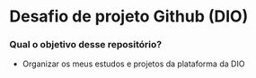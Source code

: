 # Desafio de projeto Github (DIO)

### Qual o objetivo desse repositório?

- Organizar os meus estudos e projetos da plataforma da DIO
